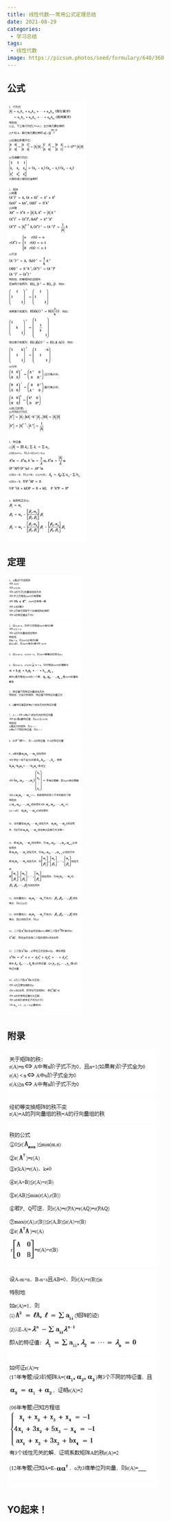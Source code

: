 ```yaml
---
title: 线性代数——常用公式定理总结
date: 2021-08-29
categories: 
 - 学习总结
tags:
 - 线性代数
image: https://picsum.photos/seed/formulary/640/360
---
```


## 公式

![公式](index.assets/gs.png)

## 定理

![定理](index.assets/dl.png)

## 附录

![附录(秩)](index.assets/fl.png)

## YO起来！


